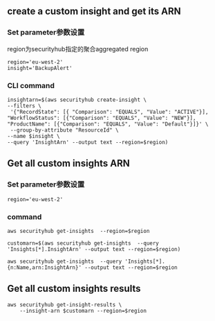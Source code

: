 ## create a custom insight and get its ARN
### Set parameter参数设置

region为securityhub指定的聚合aggregated region

```
region='eu-west-2'
insight='BackupAlert'
```

### CLI command 
```
insightarn=$(aws securityhub create-insight \
--filters \
 '{"RecordState": [{ "Comparison": "EQUALS", "Value": "ACTIVE"}], "WorkflowStatus": [{"Comparison": "EQUALS", "Value": "NEW"}], "ProductName": [{"Comparison": "EQUALS", "Value": "Default"}]}' \
 --group-by-attribute "ResourceId" \
--name $insight \
--query 'InsightArn' --output text --region=$region)
```
## Get all custom insights ARN
### Set parameter参数设置
```
region='eu-west-2'

```
### command
```
aws securityhub get-insights  --region=$region
```
```
customarn=$(aws securityhub get-insights  --query 'Insights[*].InsightArn' --output text --region=$region)
```
```
aws securityhub get-insights  --query 'Insights[*].{n:Name,arn:InsightArn}' --output text --region=$region
```
## Get all custom insights results
```
aws securityhub get-insight-results \
    --insight-arn $customarn --region=$region
```
